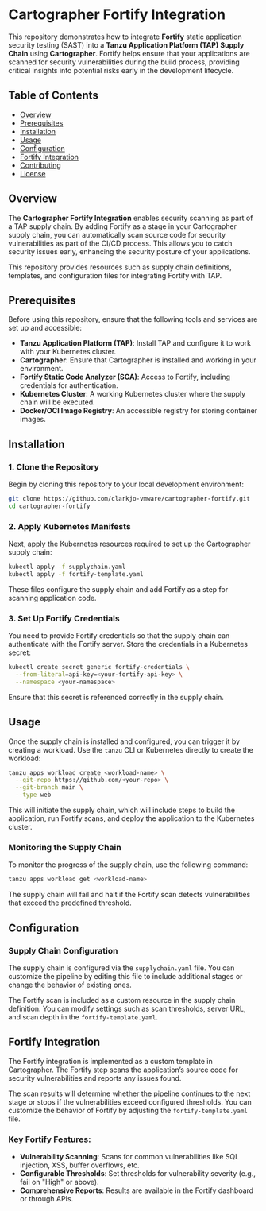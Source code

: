 # Cartographer Fortify Integration

This repository demonstrates how to integrate **Fortify** static application security testing (SAST) into a **Tanzu Application Platform (TAP) Supply Chain** using **Cartographer**. Fortify helps ensure that your applications are scanned for security vulnerabilities during the build process, providing critical insights into potential risks early in the development lifecycle.

## Table of Contents

- [Overview](#overview)
- [Prerequisites](#prerequisites)
- [Installation](#installation)
- [Usage](#usage)
- [Configuration](#configuration)
- [Fortify Integration](#fortify-integration)
- [Contributing](#contributing)
- [License](#license)

## Overview

The **Cartographer Fortify Integration** enables security scanning as part of a TAP supply chain. By adding Fortify as a stage in your Cartographer supply chain, you can automatically scan source code for security vulnerabilities as part of the CI/CD process. This allows you to catch security issues early, enhancing the security posture of your applications.

This repository provides resources such as supply chain definitions, templates, and configuration files for integrating Fortify with TAP.

## Prerequisites

Before using this repository, ensure that the following tools and services are set up and accessible:

- **Tanzu Application Platform (TAP)**: Install TAP and configure it to work with your Kubernetes cluster.
- **Cartographer**: Ensure that Cartographer is installed and working in your environment.
- **Fortify Static Code Analyzer (SCA)**: Access to Fortify, including credentials for authentication.
- **Kubernetes Cluster**: A working Kubernetes cluster where the supply chain will be executed.
- **Docker/OCI Image Registry**: An accessible registry for storing container images.

## Installation

### 1. Clone the Repository

Begin by cloning this repository to your local development environment:

```bash
git clone https://github.com/clarkjo-vmware/cartographer-fortify.git
cd cartographer-fortify
```

### 2. Apply Kubernetes Manifests

Next, apply the Kubernetes resources required to set up the Cartographer supply chain:

```bash
kubectl apply -f supplychain.yaml
kubectl apply -f fortify-template.yaml
```

These files configure the supply chain and add Fortify as a step for scanning application code.

### 3. Set Up Fortify Credentials

You need to provide Fortify credentials so that the supply chain can authenticate with the Fortify server. Store the credentials in a Kubernetes secret:

```bash
kubectl create secret generic fortify-credentials \
  --from-literal=api-key=<your-fortify-api-key> \
  --namespace <your-namespace>
```

Ensure that this secret is referenced correctly in the supply chain.

## Usage

Once the supply chain is installed and configured, you can trigger it by creating a workload. Use the `tanzu` CLI or Kubernetes directly to create the workload:

```bash
tanzu apps workload create <workload-name> \
  --git-repo https://github.com/<your-repo> \
  --git-branch main \
  --type web
```

This will initiate the supply chain, which will include steps to build the application, run Fortify scans, and deploy the application to the Kubernetes cluster.

### Monitoring the Supply Chain

To monitor the progress of the supply chain, use the following command:

```bash
tanzu apps workload get <workload-name>
```

The supply chain will fail and halt if the Fortify scan detects vulnerabilities that exceed the predefined threshold.

## Configuration

### Supply Chain Configuration

The supply chain is configured via the `supplychain.yaml` file. You can customize the pipeline by editing this file to include additional stages or change the behavior of existing ones.

The Fortify scan is included as a custom resource in the supply chain definition. You can modify settings such as scan thresholds, server URL, and scan depth in the `fortify-template.yaml`.

## Fortify Integration

The Fortify integration is implemented as a custom template in Cartographer. The Fortify step scans the application’s source code for security vulnerabilities and reports any issues found.

The scan results will determine whether the pipeline continues to the next stage or stops if the vulnerabilities exceed configured thresholds. You can customize the behavior of Fortify by adjusting the `fortify-template.yaml` file.

### Key Fortify Features:
- **Vulnerability Scanning**: Scans for common vulnerabilities like SQL injection, XSS, buffer overflows, etc.
- **Configurable Thresholds**: Set thresholds for vulnerability severity (e.g., fail on "High" or above).
- **Comprehensive Reports**: Results are available in the Fortify dashboard or through APIs.
